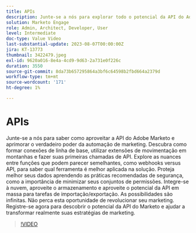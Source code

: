 ```yaml
---
title: APIs
description: Junte-se a nós para explorar todo o potencial da API do Adobe Marketo, desde fazer suas primeiras chamadas de API até aproveitar a API em massa para tarefas de importação/exportação, explorar webhooks versus API e aprender as práticas recomendadas para segurança de dados e integração na nuvem, com infinitas possibilidades de revolucionar suas estratégias de marketing.
solution: Marketo Engage
role: Admin, Architect, Developer, User
level: Intermediate
doc-type: Value Video
last-substantial-update: 2023-08-07T00:00:00Z
jira: KT-13773
thumbnail: 3422479.jpeg
exl-id: 9620a016-8e4a-4cd9-9d63-2a731e0f226c
duration: 3550
source-git-commit: 8da73b657295864a3bf6c64598b2fbd664a2379d
workflow-type: tm+mt
source-wordcount: '171'
ht-degree: 1%

---
```


# APIs

Junte-se a nós para saber como aproveitar a API do Adobe Marketo e aprimorar o verdadeiro poder da automação de marketing. Descubra como formar conexões de linha de base, utilizar extensões de movimentação em montanhas e fazer suas primeiras chamadas de API. Explore as nuances entre funções que podem parecer semelhantes, como webhooks versus API, para saber qual ferramenta é melhor aplicada na solução. Proteja melhor seus dados aprendendo as práticas recomendadas de segurança, como a importância de minimizar seus conjuntos de permissões. Integre-se à nuvem, aproveite o armazenamento e aproveite o potencial da API em massa para tarefas de importação/exportação. As possibilidades são infinitas. Não perca esta oportunidade de revolucionar seu marketing. Registre-se agora para descobrir o potencial da API do Marketo e ajudar a transformar realmente suas estratégias de marketing.

>[!VIDEO](https://video.tv.adobe.com/v/3430733/?learn=on&captions=por_br)
